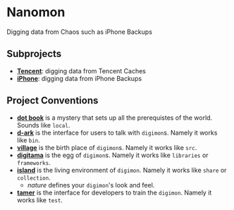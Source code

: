 # Nanomon

Digging data from Chaos such as iPhone Backups

## Subprojects
* [**Tencent**](village/tencent): digging data from Tencent Caches
* [**iPhone**](village/phone): digging data from iPhone Backups

## Project Conventions
* [**dot book**](.book) is a mystery that sets up all the prerequistes
  of the world. Sounds like `local`.
* [**d-ark**](d-ark) is the interface for users to talk with `digimon`s.
  Namely it works like `bin`.
* [**village**](village) is the birth place of `digimon`s. Namely it
  works like `src`.
* [**digitama**](digitama) is the egg of `digimon`s. Namely it works
  like `libraries` or `frameworks`.
* [**island**](island) is the living environment of `digimon`. Namely it
  works like `share` or `collection`.
  * _nature_ defines your `digimon`'s look and feel.
* [**tamer**](tamer) is the interface for developers to train the
  `digimon`. Namely it works like `test`.
